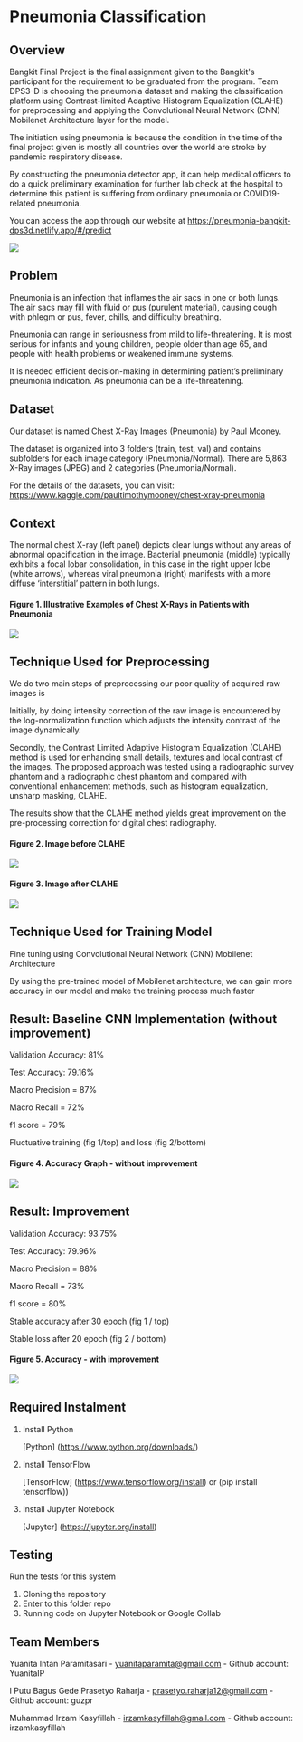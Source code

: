 # Pneumonia Classification 
## Overview
Bangkit Final Project is the final assignment given to the Bangkit's participant for the requirement to be graduated from the program. Team DPS3-D is choosing the pneumonia dataset and making the classification platform using Contrast-limited Adaptive Histogram Equalization (CLAHE) for preprocessing and applying the Convolutional Neural Network (CNN) Mobilenet Architecture layer for the model.

The initiation using pneumonia is because the condition in the time of the final project given is mostly all countries over the world are stroke by pandemic respiratory disease.

By constructing the pneumonia detector app, it can help medical officers to do a quick preliminary examination for further lab check at the hospital to determine this patient is suffering from ordinary pneumonia or COVID19-related pneumonia.

You can access the app through our website at https://pneumonia-bangkit-dps3d.netlify.app/#/predict 

<img src=https://github.com/YuanitaIP/DPS3-D-Bangkit-Final-Project-Assignment---Pneumonia-Classification/blob/master/Website%20Appearance%20.png>

## Problem
Pneumonia is an infection that inflames the air sacs in one or both lungs. The air sacs may fill with fluid or pus (purulent material), causing cough with phlegm or pus, fever, chills, and difficulty breathing. 

Pneumonia can range in seriousness from mild to life-threatening. It is most serious for infants and young children, people older than age 65, and people with health problems or weakened immune systems.

It is needed efficient decision-making in determining patient’s preliminary pneumonia indication. 
As pneumonia can be a life-threatening.

## Dataset
Our dataset is named Chest X-Ray Images (Pneumonia) by Paul Mooney.

The dataset is organized into 3 folders (train, test, val) and contains subfolders for each image category (Pneumonia/Normal). There are 5,863 X-Ray images (JPEG) and 2 categories (Pneumonia/Normal).

For the details of the datasets, you can visit: https://www.kaggle.com/paultimothymooney/chest-xray-pneumonia

## Context
The normal chest X-ray (left panel) depicts clear lungs without any areas of abnormal opacification in the image. Bacterial pneumonia (middle) typically exhibits a focal lobar consolidation, in this case in the right upper lobe (white arrows), whereas viral pneumonia (right) manifests with a more diffuse ‘interstitial’ pattern in both lungs.

#### Figure 1. Illustrative Examples of Chest X-Rays in Patients with Pneumonia

<img src=https://github.com/YuanitaIP/DPS3-D-Bangkit-Final-Project-Assignment---Pneumonia-Classification/blob/master/Illustrative%20Examples%20of%20Chest%20X-Rays%20in%20Patients%20with%20Pneumonia.png>

## Technique Used for Preprocessing
We do two main steps of preprocessing our poor quality of acquired raw images is 

Initially, by doing intensity correction of the raw image is encountered by the log-normalization function which adjusts the intensity contrast of the image dynamically.

Secondly, the Contrast Limited Adaptive Histogram Equalization (CLAHE) method is used for enhancing small details, textures and local contrast of the images. The proposed approach was tested using a radiographic survey phantom and a radiographic chest phantom and compared with conventional enhancement methods, such as histogram equalization, unsharp masking, CLAHE.

The results show that the CLAHE method yields great improvement on the pre-processing correction for digital chest radiography.

#### Figure 2. Image before CLAHE

<img src=https://github.com/YuanitaIP/DPS3-D-Bangkit-Final-Project-Assignment---Pneumonia-Classification/blob/master/image%20before%20CLAHE.jpeg>



#### Figure 3. Image after CLAHE

<img src=https://github.com/YuanitaIP/DPS3-D-Bangkit-Final-Project-Assignment---Pneumonia-Classification/blob/master/image%20after%20CLAHE.jpeg>



## Technique Used for Training Model 
Fine tuning using Convolutional Neural Network (CNN) Mobilenet Architecture

By using the pre-trained model of Mobilenet architecture, we can gain more accuracy in our model and make the training process much faster

## Result: Baseline CNN Implementation (without improvement)

Validation Accuracy: 81%

Test Accuracy: 79.16%

Macro Precision = 87%

Macro Recall = 72%

f1 score = 79%

Fluctuative training (fig 1/top) and loss (fig 2/bottom)

#### Figure 4. Accuracy Graph - without improvement

<img src=https://github.com/YuanitaIP/DPS3-D-Bangkit-Final-Project-Assignment---Pneumonia-Classification/blob/master/Accuracy%20Graph%20-%20without%20improvement.png>

## Result: Improvement

Validation Accuracy: 93.75%

Test Accuracy: 79.96%

Macro Precision = 88%

Macro Recall = 73%

f1 score = 80%

Stable accuracy after 30 epoch (fig 1 / top)

Stable loss after 20 epoch (fig 2 / bottom)

#### Figure 5. Accuracy - with improvement

<img src=https://github.com/YuanitaIP/DPS3-D-Bangkit-Final-Project-Assignment---Pneumonia-Classification/blob/master/Accuracy%20Graph%20-%20with%20improvement%20.png>

## Required Instalment 
1. Install Python 
    
    [Python] (https://www.python.org/downloads/)
    
2. Install TensorFlow
    
    [TensorFlow] (https://www.tensorflow.org/install) or (pip install tensorflow))
    
3. Install Jupyter Notebook

    [Jupyter] (https://jupyter.org/install)


## Testing
Run the tests for this system 
1. Cloning the repository
2. Enter to this folder repo
3. Running code on Jupyter Notebook or Google Collab


## Team Members

Yuanita Intan Paramitasari - yuanitaparamita@gmail.com - Github account: YuanitaIP

I Putu Bagus Gede Prasetyo Raharja - prasetyo.raharja12@gmail.com - Github account: guzpr

Muhammad Irzam Kasyfillah - irzamkasyfillah@gmail.com - Github account: irzamkasyfillah
